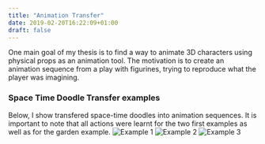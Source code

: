 ```yaml
---
title: "Animation Transfer"
date: 2019-02-20T16:22:09+01:00
draft: false
---
```


One main goal of my thesis is to find a way to animate 3D characters using physical props as an animation tool. The motivation is to create an animation sequence from a play with figurines, trying to reproduce what the player was imagining.

 <!--- (I actually tried to tackle this task when I was still an ENSIMAG student during a 3 weeks project. At that time my first idea was to segment the curve using singular points and try to identify which action was performed by looking at the speed norm and direction. Basically, horizontal motions represented wlaking or running action while the other represented jumps and flying actions.
It is easy to identify the weaknesses of such an approach, it is limited to few actions and above all it is not really accurate, tweaking and thresholding is often needed for identifying singular points.
During my thesis I took inspiration from the paper untitled Motion Doodle where the authors were using 2D curves to created animation sequences . More particulary a given input curve, it was segmented into horizontal, vertical and oblic bins and animation were defined as a regular expression of curve bins. 
At that moment, I took a step back and told myself that they were creating a kind of motion language characterizing the curve by its different direction changes.) -->



### Space Time Doodle Transfer examples  ###
Below, I show transfered space-time doodles into animation sequences. It is important to note that all actions were learnt for the two first examples as well as for the garden example.
![Example 1](/Images/Animation_Transfer/Anim_eg1.gif)
![Example 2](/Images/Animation_Transfer/Anim_eg2.gif)
![Example 3](/Images/Animation_Transfer/Anim_eg3.gif)



